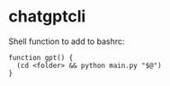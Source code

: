 # chatgptcli

Shell function to add to bashrc:
```
function gpt() {
  (cd <folder> && python main.py "$@")
}

```
